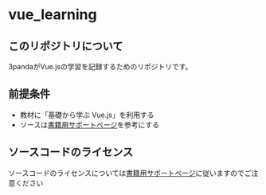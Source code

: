 # vue_learning

## このリポジトリについて
3pandaがVue.jsの学習を記録するためのリポジトリです。  

## 前提条件

- 教材に「基礎から学ぶ Vue.js」を利用する
- ソースは[書籍用サポートページ](https://cr-vue.mio3io.com/)を参考にする


## ソースコードのライセンス
ソースコードのライセンスについては[書籍用サポートページ](https://cr-vue.mio3io.com/)に従いますのでご注意ください
